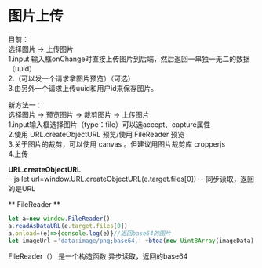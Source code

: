 # 图片上传

目前：  
选择图片 -> 上传图片  
1.input 输入框onChange时直接上传图片到后端，然后返回一串独一无二的数据（uuid）  
2.（可以发一个请求拿图片预览）（可选）   
3.由另外一个请求上传uuid和用户id来保存图片。   

新方法一：     
选择图片 -> 预览图片 -> 裁剪图片 -> 上传图片     
1.input输入框选择图片（type：file）可以选accept、capture属性    
2.使用 URL.createObjectURL 预览/使用 FileReader 预览    
3.关于图片的裁剪，可以使用 canvas 。但建议用图片裁剪库 cropperjs   
4.上传  


**URL.createObjectURL**   
···js
let url=window.URL.createObjectURL(e.target.files[0])
···
同步读取，返回的是URL 

** FileReader **   
```js
let a=new window.FileReader()
a.readAsDataURL(e.target.files[0])
a.onload=(e)=>{console.log(e)}//返回base64的图片
let imageUrl ='data:image/png;base64,' +btoa(new Uint8Array(imageData).reduce((data, byte) => data + String.fromCharCode(byte), ''));
```
FileReader（） 是一个构造函数
异步读取，返回的base64

